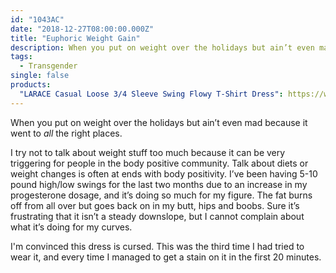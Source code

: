 ```yaml
---
id: "1043AC"
date: "2018-12-27T08:00:00.000Z"
title: "Euphoric Weight Gain"
description: When you put on weight over the holidays but ain’t even mad because it went to all the right places.
tags:
  - Transgender
single: false
products:
  "LARACE Casual Loose 3/4 Sleeve Swing Flowy T-Shirt Dress": https://www.amazon.com/exec/obidos/ASIN/B075CNG9NV/curvyandtrans-20
---
```

When you put on weight over the holidays but ain’t even mad because it went to _all_ the right places.

I try not to talk about weight stuff too much because it can be very triggering for people in the body positive community. Talk about diets or weight changes is often at ends with body positivity. I’ve been having 5-10 pound high/low swings for the last two months due to an increase in my progesterone dosage, and it’s doing so much for my figure. The fat burns off from all over but goes back on in my butt, hips and boobs. Sure it’s frustrating that it isn’t a steady downslope, but I cannot complain about what it’s doing for my curves.

I'm convinced this dress is cursed. This was the third time I had tried to wear it, and every time I managed to get a stain on it in the first 20 minutes.
